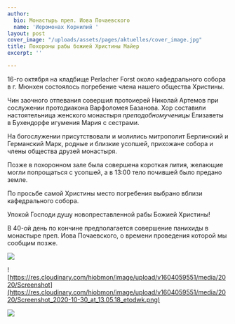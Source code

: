 ```yaml
---
author:
  bio: Монастырь преп. Иова Почаевского
  name: 'Иеромонах Корнилий '
layout: post
cover_image: "/uploads/assets/pages/aktuelles/cover_image.jpg"
title: Похороны рабы божией Христины Майер
excerpt: ''

---
```

16-го октября на кладбище Perlacher Forst около кафедрального собора в г. Мюнхен состоялось погребение члена нашего общества Христины.

Чин заочного отпевания совершил протоиерей Николай Артемов при сослужении протодиакона Варфоломея Базанова. Хор составили настоятельница женского монастыря _преподобномученицы_ Елизаветы в Бухендорфе игумения Мария с сестрами.

На богослужении присутствовали и молились митрополит Берлинский и Германский Марк, родные и близкие усопшей, прихожане собора и члены общества друзей монастыря.

Позже в похоронном зале была совершена короткая лития, желающие могли попрощаться с усопшей, а в 13:00 тело почившей было предано земле.

По просьбе самой Христины место погребения выбрано вблизи кафедрального собора.

Упокой Господи душу новопреставленной рабы Божией Христины!

В 40-ой день по кончине предполагается совершение панихиды в монастыре преп. Иова Почаевского, о времени проведения которой мы сообщим позже.

![](https://res.cloudinary.com/hiobmon/image/upload/v1604059272/media/2020/19d4a674-49a5-480d-80e0-d4e9fbe4cf85_v9b0p0.jpg)

![https://res.cloudinary.com/hiobmon/image/upload/v1604059551/media/2020/Screenshot](https://res.cloudinary.com/hiobmon/image/upload/v1604059551/media/2020/Screenshot_2020-10-30_at_13.05.18_etodwk.png)

![](https://res.cloudinary.com/hiobmon/image/upload/v1604059155/media/2020/10de0462-4920-413e-a3b7-7e3fdbf43f0f_hfns6i.jpg)